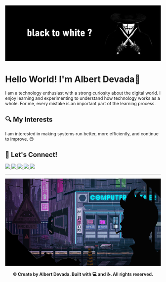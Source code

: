![background](img/background.png)


# Hello World! I'm Albert Devada👋
I am a technology enthusiast with a strong curiosity about the digital world. I enjoy learning and experimenting to understand how technology works as a whole. For me, every mistake is an important part of the learning process.

## 🔍 My Interests
I am interested in making systems run better, more efficiently, and continue to improve. 😊

## 🚀 Let's Connect!
<a href="https://instagram.com/albert_devada" target="_blank">
  <img src="https://img.shields.io/badge/Instagram-E4405F?style=for-the-badge&logo=instagram&logoColor=white" />
</a>
<a href="https://t.me/albertdevada" target="_blank">
  <img src="https://img.shields.io/badge/Telegram-2CA5E0?style=for-the-badge&logo=telegram&logoColor=white" />
</a>
<a href="https://linkedin.com/in/noufalburhan/" target="_blank">
  <img src="https://img.shields.io/badge/LinkedIn-0077B5?style=for-the-badge&logo=linkedin&logoColor=white" />
</a>
<a href="https://hackerone.com/albertdevada" target="_blank">
  <img src="https://img.shields.io/badge/Hackerone-494649?style=for-the-badge&logo=hackerone&logoColor=white" />
</a>
<a href="https://bugcrowd.com/albertdevada" target="_blank">
  <img src="https://img.shields.io/badge/Bugcrowd-F26822?style=for-the-badge&logo=bugcrowd&logoColor=white" />
</a>

---

![background](img/cyber-city.gif)

<p align="center">
  <b>© Create by Albert Devada. Built with 💻 and ☕. All rights reserved.</b>
</p>
